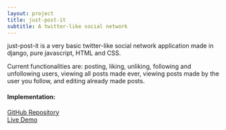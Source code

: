 ```yaml
---
layout: project
title: just-post-it
subtitle: A twitter-like social network
---
```


just-post-it is a very basic twitter-like social network application made in django, pure javascript, HTML and CSS.

Current functionalities are: posting, liking, unliking, following and unfollowing users, viewing all posts made ever, viewing posts made by the user you follow, and editing already made posts.

#### Implementation:

[GitHub Repository](https://github.com/shrey27tri01/just-post-it)   
[Live Demo](https://just-post-it.herokuapp.com/)




